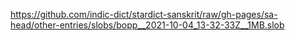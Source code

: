 https://github.com/indic-dict/stardict-sanskrit/raw/gh-pages/sa-head/other-entries/slobs/bopp__2021-10-04_13-32-33Z__1MB.slob  
